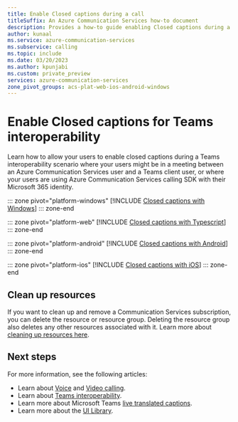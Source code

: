```yaml
---
title: Enable Closed captions during a call
titleSuffix: An Azure Communication Services how-to document
description: Provides a how-to guide enabling Closed captions during a call.
author: kunaal
ms.service: azure-communication-services
ms.subservice: calling
ms.topic: include
ms.date: 03/20/2023
ms.author: kpunjabi
ms.custom: private_preview
services: azure-communication-services
zone_pivot_groups: acs-plat-web-ios-android-windows
---
```


# Enable Closed captions for Teams interoperability

Learn how to allow your users to enable closed captions during a Teams interoperability scenario where your users might be in a meeting between an Azure Communication Services user and a Teams client user, or where your users are using Azure Communication Services calling SDK with their Microsoft 365 identity. 

::: zone pivot="platform-windows"
[!INCLUDE [Closed captions with Windows](./includes/closed-captions/closed-captions-teams-interop-windows.md)]
::: zone-end

::: zone pivot="platform-web"
[!INCLUDE [Closed captions with Typescript](./includes/closed-captions/closed-captions-teams-interop-web.md)]
::: zone-end

::: zone pivot="platform-android"
[!INCLUDE [Closed captions with Android](./includes/closed-captions/closed-captions-teams-interop-android.md)]
::: zone-end

::: zone pivot="platform-ios"
[!INCLUDE [Closed captions with iOS](./includes/closed-captions/closed-captions-teams-interop-ios.md)]
::: zone-end

## Clean up resources

If you want to clean up and remove a Communication Services subscription, you can delete the resource or resource group. Deleting the resource group also deletes any other resources associated with it. Learn more about [cleaning up resources here](../../quickstarts/create-communication-resource.md#clean-up-resources). 

## Next steps

For more information, see the following articles:
- Learn about [Voice](./manage-calls.md) and [Video calling](./manage-video.md).
- Learn about [Teams interoperability](./teams-interoperability.md).
- Learn more about Microsoft Teams [live translated captions](https://support.microsoft.com//office/use-live-captions-in-a-teams-meeting-4be2d304-f675-4b57-8347-cbd000a21260).
- Learn more about the [UI Library](../../concepts//ui-library/ui-library-overview.md).
